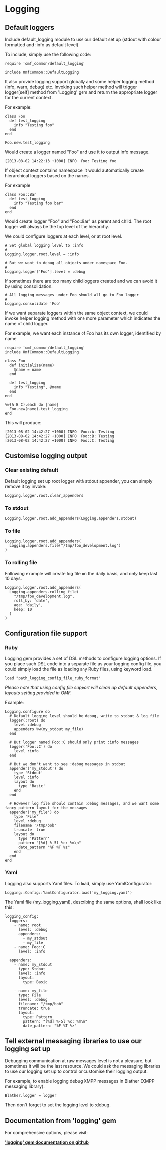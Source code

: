 # Logging

## Default loggers

Include default\_logging module to use our default set up (stdout with colour formatted and :info as default level)

To include, simply use the following code:

    require 'omf_common/default_logging'

    include OmfCommon::DefaultLogging

It also provide logging support globally and some helper logging method (info, warn, debug) etc. Invoking such helper method will trigger logger[self] method from 'Logging' gem and return the appropriate logger for the current context.

For example:

    class Foo
      def test_logging
        info "Testing foo"
      end
    end

    Foo.new.test_logging

Would create a logger named "Foo" and use it to output info message.

    [2013-08-02 14:22:13 +1000] INFO  Foo: Testing foo

If object context contains namespace, it would automatically create hierarchical loggers based on the names.

For example

    class Foo::Bar
      def test_logging
        info "Testing foo bar"
      end
    end

Would create logger "Foo" and "Foo::Bar" as parent and child. The root logger will always be the top level of the hierarchy.

We could configure loggers at each level, or at root level.

    # Set global logging level to :info
    #
    Logging.logger.root.level = :info

    # But we want to debug all objects under namespace Foo.
    #
    Logging.logger['Foo'].level = :debug

If sometimes there are too many child loggers created and we can avoid it by using consolidation.

    # All logging messages under Foo should all go to Foo logger
    #
    Logging.consolidate 'Foo'

If we want separate loggers within the same object context, we could invoke helper logging method with one more parameter which indicates the name of child logger.

For example, we want each instance of Foo has its own logger, identified by name

    require 'omf_common/default_logging'
    include OmfCommon::DefaultLogging

    class Foo
      def initialize(name)
        @name = name
      end

      def test_logging
        info "Testing", @name
      end
    end

    %w(A B C).each do |name|
      Foo.new(name).test_logging
    end

This will produce:

    [2013-08-02 14:42:27 +1000] INFO  Foo::A: Testing
    [2013-08-02 14:42:27 +1000] INFO  Foo::B: Testing
    [2013-08-02 14:42:27 +1000] INFO  Foo::C: Testing

## Customise logging output

### Clear existing default

Default logging set up root logger with stdout appender, you can simply remove it by invoke:

    Logging.logger.root.clear_appenders

### To stdout

    Logging.logger.root.add_appenders(Logging.appenders.stdout)

### To file

    Logging.logger.root.add_appenders(
      Logging.appenders.file("/tmp/foo_development.log")
    )

### To rolling file

Following example will create log file on the daily basis, and only keep last 10 days.

    Logging.logger.root.add_appenders(
      Logging.appenders.rolling_file(
        "/tmp/foo_development.log",
        roll_by: 'date',
        age: 'daily',
        keep: 10
      )
    )

## Configuration file support

### Ruby

Logging gem provides a set of DSL methods to configure logging options. If you place such DSL code into a separate file as your logging  config file, you could simply load the file as loading any Ruby files, using keyword load.

    load "path_logging_config_file_ruby_format"

_Please note that using config file support will clean up default appenders, layouts setting provided in OMF._

Example:

    Logging.configure do
      # Default logging level should be debug, write to stdout & log file
      logger(:root) do
        level :debug
        appenders %w(my_stdout my_file)
      end

      # But logger named Foo::C should only print :info messages
      logger('Foo::C') do
        level :info
      end

      # But we don't want to see :debug messages in stdout
      appender('my_stdout') do
        type 'Stdout'
        level :info
        layout do
          type 'Basic'
        end
      end

      # However log file should contain :debug messages, and we want some fancy pattern layout for the messages
      appender('my_file') do
        type 'File'
        level :debug
        filename '/tmp/bob'
        truncate  true
        layout do
          type 'Pattern'
          pattern "[%d] %-5l %c: %m\n"
          date_pattern "%F %T %z"
        end
      end
    end

### Yaml

Logging also supports Yaml files. To load, simply use YamlConfigurator:

    Logging::Config::YamlConfigurator.load('my_logging.yaml')

The Yaml file (my_logging.yaml), describing the same options, shall look like this:

    logging_config:
      loggers:
        - name: root
          level: :debug
          appenders:
            - my_stdout
            - my_file
        - name: Foo::C
          level: :info

      appenders:
        - name: my_stdout
          type: Stdout
          level: :info
          layout:
            type: Basic

        - name: my_file
          type: File
          level: :debug
          filename: "/tmp/bob"
          truncate: true
          layout:
            type: Pattern
            pattern: "[%d] %-5l %c: %m\n"
            date_pattern: "%F %T %z"


## Tell external messaging libraries to use our logging set up

Debugging communication at raw messages level is not a pleasure, but sometimes it will be the last resource. We could ask the messaging libraries to use our logging set up to control or customise their logging output.

For example, to enable logging debug XMPP messages in Blather (XMPP messaging library):

    Blather.logger = logger

Then don't forget to set the logging level to :debug.


## Documentation from 'logging' gem

For comprehensive options, please visit:

__['logging' gem documentation on github](https://github.com/TwP/logging)__


